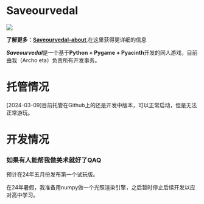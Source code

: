 # Saveourvedal


![](https://deepcloud520.github.io/screen14.jpg)

**了解更多：[Saveourvedal-about](https://deepcloud520.github.io/saveourvedal-about)**,在这里获得更详细的信息

***Saveourvedal***是一个基于**Python + Pygame + Pyacinth**开发的同人游戏，目前由我（Archo eta）负责所有开发事务。

# 托管情况

[2024-03-09]目前托管在Github上的还是开发中版本，可以正常启动，但是无法正常游玩。

# 开发情况

### 如果有人能帮我做美术就好了QAQ

预计在24年五月份发布第一个试玩版。

在24年暑假，我准备用numpy做一个光照渲染引擎，之后暂时停止后续开发以应对高中学习。


